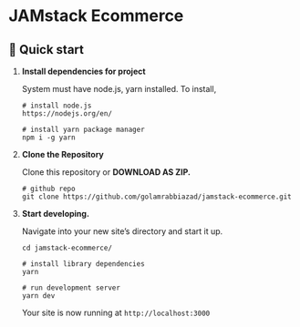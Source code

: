 # JAMstack Ecommerce

## 🚀 Quick start

1. **Install dependencies for project**

   System must have node.js, yarn installed. To install,

   ```shell
   # install node.js
   https://nodejs.org/en/

   # install yarn package manager
   npm i -g yarn
   ```

1. **Clone the Repository**

   Clone this repository or **DOWNLOAD AS ZIP.**

   ```shell
   # github repo
   git clone https://github.com/golamrabbiazad/jamstack-ecommerce.git
   ```

1. **Start developing.**

   Navigate into your new site’s directory and start it up.

   ```shell
   cd jamstack-ecommerce/

   # install library dependencies
   yarn

   # run development server
   yarn dev
   ```

   Your site is now running at `http://localhost:3000`
